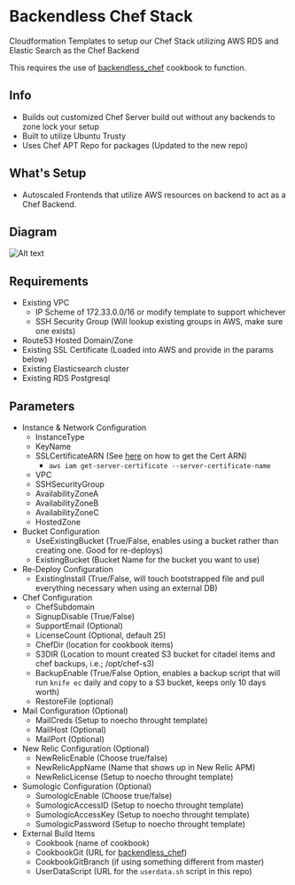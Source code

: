 # Backendless Chef Stack

Cloudformation Templates to setup our Chef Stack utilizing AWS RDS and Elastic Search as the Chef Backend

This requires the use of [backendless_chef](https://github.com/HearstAT/cookbook_backendless_chef) cookbook to function.

## Info
* Builds out customized Chef Server build out without any backends to zone lock your setup
* Built to utilize Ubuntu Trusty
* Uses Chef APT Repo for packages (Updated to the new repo)

## What's Setup
* Autoscaled Frontends that utilize AWS resources on backend to act as a Chef Backend.

## Diagram
![Alt text](backendless_chef.png?raw=true "Overview Diagram")

## Requirements
* Existing VPC
  * IP Scheme of 172.33.0.0/16 or modify template to support whichever
  * SSH Security Group (Will lookup existing groups in AWS, make sure one exists)
* Route53 Hosted Domain/Zone
* Existing SSL Certificate (Loaded into AWS and provide in the params below)
* Existing Elasticsearch cluster
* Existing RDS Postgresql

## Parameters
* Instance & Network Configuration
    * InstanceType
    * KeyName
    * SSLCertificateARN (See [here](http://docs.aws.amazon.com/cli/latest/reference/iam/index.html#cli-aws-iam) on how to get the Cert ARN)
      * `aws iam get-server-certificate --server-certificate-name`
    * VPC
    * SSHSecurityGroup
    * AvailabilityZoneA
    * AvailabilityZoneB
    * AvailabilityZoneC
    * HostedZone
* Bucket Configuration
    * UseExistingBucket (True/False, enables using a bucket rather than creating one. Good for re-deploys)
    * ExistingBucket (Bucket Name for the bucket you want to use)
* Re-Deploy Configuration
    * ExistingInstall (True/False, will touch bootstrapped file and pull everything necessary when using an external DB)
* Chef Configuration
    * ChefSubdomain
    * SignupDisable (True/False)
    * SupportEmail (Optional)
    * LicenseCount (Optional, default 25)
    * ChefDir (location for cookbook items)
    * S3DIR (Location to mount created S3 bucket for citadel items and chef backups, i.e.; /opt/chef-s3)
    * BackupEnable (True/False Option, enables a backup script that will run `knife ec` daily and copy to a S3 bucket, keeps only 10 days worth)
    * RestoreFile (optional)
* Mail Configuration (Optional)
    * MailCreds (Setup to noecho throught template)
    * MailHost (Optional)
    * MailPort (Optional)
* New Relic Configuration (Optional)
    * NewRelicEnable (Choose true/false)
    * NewRelicAppName (Name that shows up in New Relic APM)
    * NewRelicLicense (Setup to noecho throught template)
* Sumologic Configuration (Optional)
    * SumologicEnable (Choose true/false)
    * SumologicAccessID (Setup to noecho throught template)
    * SumologicAccessKey (Setup to noecho throught template)
    * SumologicPassword (Setup to noecho throught template)
* External Build Items
    * Cookbook (name of cookbook)
    * CookbookGit (URL for [backendless_chef](https://github.com/HearstAT/cookbook_backendless_chef))
    * CookbookGitBranch (if using something different from master)
    * UserDataScript (URL for the `userdata.sh` script in this repo)
